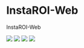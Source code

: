 # InstaROI-Web
InstaROI-Web

<img src="https://github.com/reojeffi/InstaROI-Web/blob/master/InstaROI1.png" />
<img src="https://github.com/reojeffi/InstaROI-Web/blob/master/InstaROI2.png" />
<img src="https://github.com/reojeffi/InstaROI-Web/blob/master/InstaROI3.png" />
<img src="https://github.com/reojeffi/InstaROI-Web/blob/master/InstaROI4.png" />

